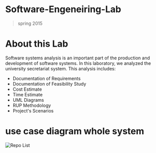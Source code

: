 # Software-Engeneiring-Lab
>spring 2015
# About this Lab
Software systems analysis is an important part of the production and development of software systems. In this laboratory, we analyzed the university secretariat system. This analysis includes: 
* Documentation of Requirements
* Documentation of Feasibility Study 
* Cost Estimate
* Time Estimate
* UML Diagrams
* RUP Methodology
* Project's Scenarios
# use case diagram whole system
![Repo List](https://github.com/JaberBabaki/Software-Engeneiring-Lab/blob/master/5-UML%20Diagrams/Use%20case%20diagram/use%20case%20diagram%20whole%20system.jpg)

